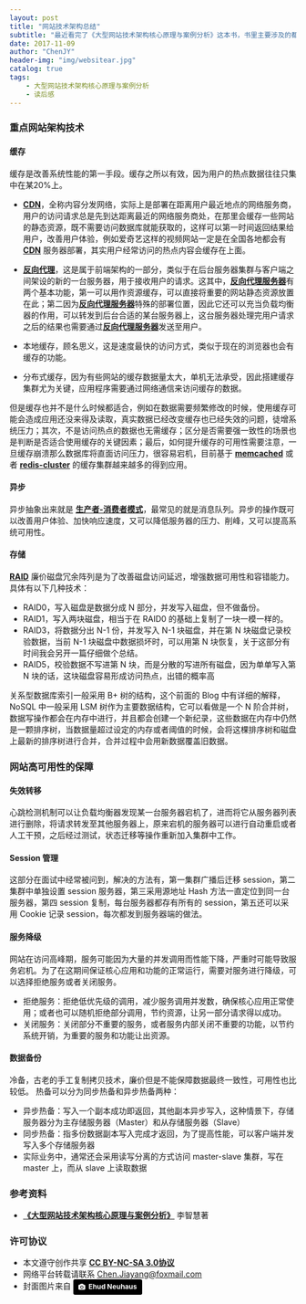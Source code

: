 ```yaml
---
layout: post
title: "网站技术架构总结"
subtitle: "最近看完了《大型网站技术架构核心原理与案例分析》这本书，书里主要涉及的都是技术知识而非代码实现，读下来之后感觉对自己的知识面还是有加深的，起到了很好的深化作用，巩固了之前的薄弱环节，而且对于面试时一些架构设计、分布式数据一致性问题都感到有了更好的回答思路，总之确实是一本适合入门的好书。"
date: 2017-11-09
author: "ChenJY"
header-img: "img/websitear.jpg"
catalog: true
tags: 
    - 大型网站技术架构核心原理与案例分析
    - 读后感
---
```


### 重点网站架构技术
#### 缓存
缓存是改善系统性能的第一手段。缓存之所以有效，因为用户的热点数据往往只集中在某20%上。

* <a href="https://en.wikipedia.org/wiki/Content_delivery_network" target="_blank"><b>CDN</b></a>，全称内容分发网络，实际上是部署在距离用户最近地点的网络服务商，用户的访问请求总是先到达距离最近的网络服务商处，在那里会缓存一些网站的静态资源，既不需要访问数据库就能获取的，这样可以第一时间返回结果给用户，改善用户体验，例如爱奇艺这样的视频网站一定是在全国各地都会有 <a href="https://en.wikipedia.org/wiki/Content_delivery_network" target="_blank"><b>CDN</b></a> 服务器部署，其实用户经常访问的热点内容会缓存在上面。

* <a href="https://en.wikipedia.org/wiki/Reverse_proxy" target="_blank"><b>反向代理</b></a>，这是属于前端架构的一部分，类似于在后台服务器集群与客户端之间架设的新的一台服务器，用于接收用户的请求。这其中，<a href="https://en.wikipedia.org/wiki/Content_delivery_network" target="_blank"><b>反向代理服务器</b></a>有两个基本功能，第一可以用作资源缓存，可以直接将重要的网站静态资源放置在此；第二因为<a href="https://en.wikipedia.org/wiki/Content_delivery_network" target="_blank"><b>反向代理服务器</b></a>特殊的部署位置，因此它还可以充当负载均衡器的作用，可以转发到后台合适的某台服务器上，这台服务器处理完用户请求之后的结果也需要通过<a href="https://en.wikipedia.org/wiki/Content_delivery_network" target="_blank"><b>反向代理服务器</b></a>发送至用户。

* 本地缓存，顾名思义，这是速度最快的访问方式，类似于现在的浏览器也会有缓存的功能。

* 分布式缓存，因为有些网站的缓存数据量太大，单机无法承受，因此搭建缓存集群尤为关键，应用程序需要通过网络通信来访问缓存的数据。

但是缓存也并不是什么时候都适合，例如在数据需要频繁修改的时候，使用缓存可能会造成应用还没来得及读取，真实数据已经改变缓存也已经失效的问题，徒增系统压力；其次，不是访问热点的数据也无需缓存；区分是否需要强一致性的场景也是判断是否适合使用缓存的关键因素；最后，如何提升缓存的可用性需要注意，一旦缓存崩溃那么数据库将直面访问压力，很容易宕机，目前基于 <a href="https://en.wikipedia.org/wiki/Memcached" target="_blank"><b>memcached</b></a> 或者 <a href="https://en.wikipedia.org/wiki/Redis" target="_blank"><b>redis-cluster</b></a> 的缓存集群越来越多的得到应用。

#### 异步
异步抽象出来就是 <a href="https://en.wikipedia.org/wiki/Producer%E2%80%93consumer_problem" target="_blank"><b>生产者-消费者模式</b></a>，最常见的就是消息队列。异步的操作既可以改善用户体验、加快响应速度，又可以降低服务器的压力、削峰，又可以提高系统可用性。

#### 存储
<a href="https://en.wikipedia.org/wiki/RAID" target="_blank"><b>RAID</b></a> 廉价磁盘冗余阵列是为了改善磁盘访问延迟，增强数据可用性和容错能力。具体有以下几种技术：

* RAID0，写入磁盘是数据分成 N 部分，并发写入磁盘，但不做备份。
* RAID1，写入两块磁盘，相当于在 RAID0 的基础上复制了一块一模一样的。
* RAID3，将数据分出 N-1 份，并发写入 N-1 块磁盘，并在第 N 块磁盘记录校验数据，当前 N-1 块磁盘中数据损坏时，可以用第 N 块恢复，关于这部分有时间我会另开一篇仔细做个总结。
* RAID5，校验数据不写进第 N 块，而是分散的写进所有磁盘，因为单单写入第 N 块的话，这块磁盘容易形成访问热点，出错的概率高

关系型数据库索引一般采用 B+ 树的结构，这个前面的 Blog 中有详细的解释，NoSQL 中一般采用 LSM 树作为主要数据结构，它可以看做是一个 N 阶合并树，数据写操作都会在内存中进行，并且都会创建一个新纪录，这些数据在内存中仍然是一颗排序树，当数据量超过设定的内存或者阈值的时候，会将这棵排序树和磁盘上最新的排序树进行合并，合并过程中会用新数据覆盖旧数据。

### 网站高可用性的保障
#### 失效转移
心跳检测机制可以让负载均衡器发现某一台服务器宕机了，进而将它从服务器列表进行删除，将请求转发至其他服务器上，原来宕机的服务器可以进行自动重启或者人工干预，之后经过测试，状态迁移等操作重新加入集群中工作。

#### Session 管理
这部分在面试中经常被问到，解决的方法有，第一集群广播后迁移 session，第二集群中单独设置 session 服务器，第三采用源地址 Hash 方法一直定位到同一台服务器，第四 session 复制，每台服务器都存有所有的 session，第五还可以采用 Cookie 记录 session，每次都发到服务器端的做法。

#### 服务降级
网站在访问高峰期，服务可能因为大量的并发调用而性能下降，严重时可能导致服务宕机。为了在这期间保证核心应用和功能的正常运行，需要对服务进行降级，可以选择拒绝服务或者关闭服务。
* 拒绝服务：拒绝低优先级的调用，减少服务调用并发数，确保核心应用正常使用；或者也可以随机拒绝部分调用，节约资源，让另一部分请求得以成功。
* 关闭服务：关闭部分不重要的服务，或者服务内部关闭不重要的功能，以节约系统开销，为重要的服务和功能让出资源。

#### 数据备份
冷备，古老的手工复制拷贝技术，廉价但是不能保障数据最终一致性，可用性也比较低。
热备可以分为同步热备和异步热备两种：
* 异步热备：写入一个副本成功即返回，其他副本异步写入，这种情景下，存储服务器分为主存储服务器（Master）和从存储服务器（Slave）
* 同步热备：指多份数据副本写入完成才返回，为了提高性能，可以客户端并发写入多个存储服务器
* 实际业务中，通常还会采用读写分离的方式访问 master-slave 集群，写在 master 上，而从 slave 上读取数据

### 参考资料
* <a href="https://item.jd.com/11322972.html" target="_blank"><b>《大型网站技术架构核心原理与案例分析》</b></a> 李智慧著

### 许可协议
* 本文遵守创作共享 <a href="https://creativecommons.org/licenses/by-nc-sa/3.0/cn/" target="_blank"><b>CC BY-NC-SA 3.0协议</b></a>
* 网络平台转载请联系 Chen.Jiayang@foxmail.com
* 封面图片来自 <a style="background-color:black;color:white;text-decoration:none;padding:4px 6px;font-family:-apple-system, BlinkMacSystemFont, &quot;San Francisco&quot;, &quot;Helvetica Neue&quot;, Helvetica, Ubuntu, Roboto, Noto, &quot;Segoe UI&quot;, Arial, sans-serif;font-size:12px;font-weight:bold;line-height:1.2;display:inline-block;border-radius:3px;" href="https://unsplash.com/@paramir?utm_medium=referral&amp;utm_campaign=photographer-credit&amp;utm_content=creditBadge" target="_blank" rel="noopener noreferrer" title="Download free do whatever you want high-resolution photos from Ehud Neuhaus"><span style="display:inline-block;padding:2px 3px;"><svg xmlns="http://www.w3.org/2000/svg" style="height:12px;width:auto;position:relative;vertical-align:middle;top:-1px;fill:white;" viewBox="0 0 32 32"><title></title><path d="M20.8 18.1c0 2.7-2.2 4.8-4.8 4.8s-4.8-2.1-4.8-4.8c0-2.7 2.2-4.8 4.8-4.8 2.7.1 4.8 2.2 4.8 4.8zm11.2-7.4v14.9c0 2.3-1.9 4.3-4.3 4.3h-23.4c-2.4 0-4.3-1.9-4.3-4.3v-15c0-2.3 1.9-4.3 4.3-4.3h3.7l.8-2.3c.4-1.1 1.7-2 2.9-2h8.6c1.2 0 2.5.9 2.9 2l.8 2.4h3.7c2.4 0 4.3 1.9 4.3 4.3zm-8.6 7.5c0-4.1-3.3-7.5-7.5-7.5-4.1 0-7.5 3.4-7.5 7.5s3.3 7.5 7.5 7.5c4.2-.1 7.5-3.4 7.5-7.5z"></path></svg></span><span style="display:inline-block;padding:2px 3px;">Ehud Neuhaus</span></a>




